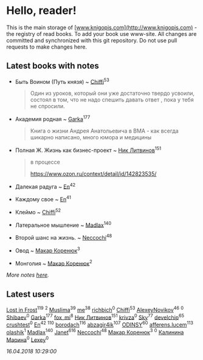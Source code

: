 # Hello, reader!
This is the main storage of [www.knigopis.com](http://www.knigopis.com) - the registry of read books.
To add your book use www-site. All changes are committed and synchronized with this git repository.
Do not use pull requests to make changes here.


## Latest books with notes
* Быть Воином (Путь князя) ~ [Chiffi](users/105/105831994080785626680-google)<sup>53</sup>
    > Один из уроков, который они уже достаточно твердо усвоили,  состоял в том,  что не надо спешить  давать ответ , пока у тебя не спросили.

* Академия родная ~ [Garka](users/115/115753719718250012620-google)<sup>177</sup>
    > Книга о жизни Андрея Анатольевича в ВМА - как всегда шикарно написано, много юмора и медицины

* Полная Ж. Жизнь как бизнес-проект ~ [Ник Литвинов](users/241/241974816-vkontakte)<sup>151</sup>
    > в процессе
    > 
    > https://www.ozon.ru/context/detail/id/142823535/

* Далекая радуга ~ [En](users/333/333646551-vkontakte)<sup>42</sup>

* Каждому свое ~ [En](users/333/333646551-vkontakte)<sup>41</sup>

* Клеймо ~ [Chiffi](users/105/105831994080785626680-google)<sup>52</sup>

* Латеральное мышление ~ [Madlax](users/158/158304782-vkontakte)<sup>140</sup>

* Второй шанс на жизнь. ~ [Neccochi](users/126/12601720503917094896-mailru)<sup>48</sup>

* Овод ~ [Макар Коренюк](users/126/126368737-vkontakte)<sup>3</sup>

* Монголия ~ [Макар Коренюк](users/126/126368737-vkontakte)<sup>2</sup>


_More notes [here](latest_books_with_notes.md)._


## Latest users
[Lost in Frost](users/103/103293621948650602575-google)<sup>119</sup> 
[](users/ktl/ktlntk-tumblr)<sup>2</sup> 
[Muslima](users/186/1867395113473883-facebook)<sup>39</sup> 
[me](users/381/381417697-yandex)<sup>38</sup> 
[richbich](users/172/172614868-vkontakte)<sup>0</sup> 
[Chiffi](users/105/105831994080785626680-google)<sup>53</sup> 
[AlexeyNovikov](users/170/170278332-vkontakte)<sup>46</sup> 
[](users/111/111050419861327579964-google)<sup>0</sup> 
[Shibaev](users/131/1313602812-facebook)<sup>0</sup> 
[Garka](users/115/115753719718250012620-google)<sup>177</sup> 
[fox_mi](users/220/220022778-vkontakte)<sup>8</sup> 
[Ник Литвинов](users/241/241974816-vkontakte)<sup>151</sup> 
[krivza](users/982/98207696-vkontakte)<sup>0</sup> 
[Sky](users/118/118049897850017649660-google)<sup>77</sup> 
[develchip](users/852/85203415-vkontakte)<sup>65</sup> 
[crushtest](users/107/107195111986699431246-google)<sup>0</sup> 
[En](users/333/333646551-vkontakte)<sup>42</sup> 
[](users/115/115826717712507836033-google)<sup>110</sup> 
[borodach](users/157/15706320-vkontakte)<sup>116</sup> 
[abzagir4ik](users/362/3621623-vkontakte)<sup>107</sup> 
[ODINSY](users/100/100978570902186865324-google)<sup>60</sup> 
[afferens.lucem](users/196/196071655-vkontakte)<sup>113</sup> 
[olashik](users/186/18643116-vkontakte)<sup>1</sup> 
[Madlax](users/158/158304782-vkontakte)<sup>140</sup> 
[Janet](users/108/108113656204404967440-google)<sup>616</sup> 
[Neccochi](users/126/12601720503917094896-mailru)<sup>48</sup> 
[Макар Коренюк](users/126/126368737-vkontakte)<sup>3</sup> 
[](users/109/109348398605703676806-google)<sup>0</sup> 
[Калинина Марина](users/139/13934519318903262389-mailru)<sup>0</sup> 
[Lexey](users/428/428593824261185-facebook)<sup>0</sup> 


_16.04.2018 10:29:00_
